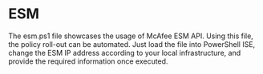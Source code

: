 # ESM

The esm.ps1 file showcases the usage of McAfee ESM API. Using this file, the policy roll-out can be automated. Just load the file into PowerShell ISE, change the ESM IP address according to your local infrastructure, and provide the required information once executed.
